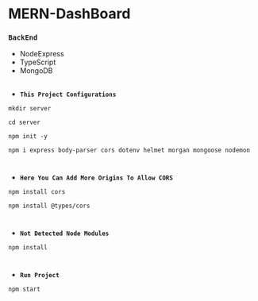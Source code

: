 # MERN-DashBoard

###  `BackEnd`
* NodeExpress
* TypeScript
* MongoDB

##
- **`This Project Configurations`**
```
mkdir server
```
```
cd server
```
```
npm init -y
```
```
npm i express body-parser cors dotenv helmet morgan mongoose nodemon 
```
#  
- **`Here You Can Add More Origins To Allow CORS`**
```
npm install cors
```
```
npm install @types/cors
```
#
- **`Not Detected Node Modules`**
```
npm install
```
#
- **`Run Project`**
```
npm start
```